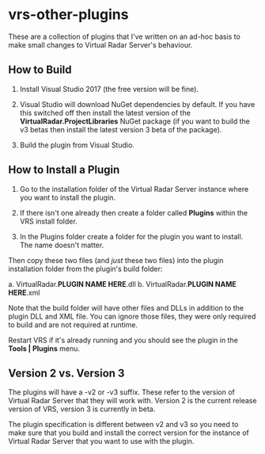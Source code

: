 # vrs-other-plugins
These are a collection of plugins that I've written on an ad-hoc basis to make small changes
to Virtual Radar Server's behaviour.

## How to Build
1. Install Visual Studio 2017 (the free version will be fine).

2. Visual Studio will download NuGet dependencies by default. If you have this switched off
then install the latest version of the **VirtualRadar.ProjectLibraries** NuGet package (if you want
to build the v3 betas then install the latest version 3 beta of the package).

3. Build the plugin from Visual Studio.

## How to Install a Plugin
1. Go to the installation folder of the Virtual Radar Server instance where you want to install the
plugin.

2. If there isn't one already then create a folder called **Plugins** within the VRS install folder.

3. In the Plugins folder create a folder for the plugin you want to install. The name doesn't matter.

Then copy these two files (and *just* these two files) into the plugin installation folder from the
plugin's build folder:

a. VirtualRadar.**PLUGIN NAME HERE**.dll
b. VirtualRadar.**PLUGIN NAME HERE**.xml

Note that the build folder will have other files and DLLs in addition to the plugin DLL and XML file.
You can ignore those files, they were only required to build and are not required at runtime.

Restart VRS if it's already running and you should see the plugin in the **Tools | Plugins** menu.

## Version 2 vs. Version 3
The plugins will have a -v2 or -v3 suffix. These refer to the version of Virtual Radar Server that
they will work with. Version 2 is the current release version of VRS, version 3 is currently in beta.

The plugin specification is different between v2 and v3 so you need to make sure that you build and
install the correct version for the instance of Virtual Radar Server that you want to use with the
plugin.
